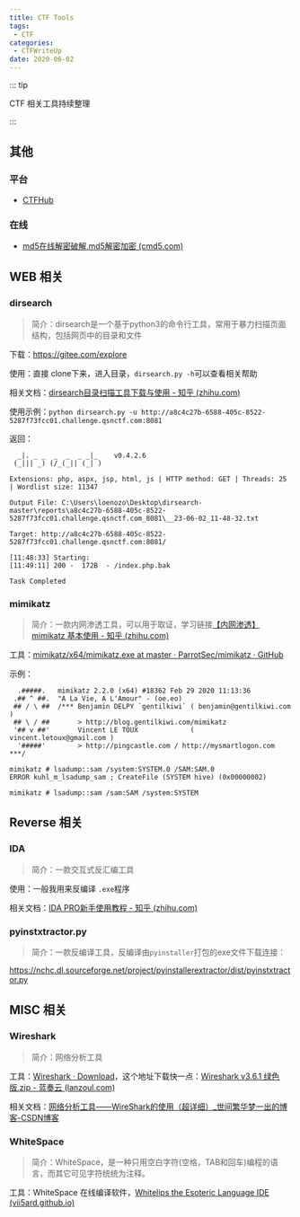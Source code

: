 ```yaml
---
title: CTF Tools
tags:
 - CTF
categories:
 - CTFWriteUp
date: 2020-06-02
---
```


::: tip

CTF 相关工具持续整理

:::

## 其他

### 平台

* [CTFHub](https://www.ctfhub.com/#/tools)

### 在线

* [md5在线解密破解,md5解密加密 (cmd5.com)](https://www.cmd5.com/)

## WEB 相关

### dirsearch

> 简介：dirsearch是一个基于python3的命令行工具，常用于暴力扫描页面结构，包括网页中的目录和文件

下载：https://gitee.com/explore

使用：直接 clone下来，进入目录，`dirsearch.py -h`可以查看相关帮助

相关文档：[dirsearch目录扫描工具下载与使用 - 知乎 (zhihu.com)](https://zhuanlan.zhihu.com/p/537515948)

使用示例：`python dirsearch.py -u http://a8c4c27b-6588-405c-8522-5287f73fcc01.challenge.qsnctf.com:8081`

返回：

```shell
  _|. _ _  _  _  _ _|_    v0.4.2.6
 (_||| _) (/_(_|| (_| )

Extensions: php, aspx, jsp, html, js | HTTP method: GET | Threads: 25 | Wordlist size: 11347

Output File: C:\Users\loenozo\Desktop\dirsearch-master\reports\a8c4c27b-6588-405c-8522-5287f73fcc01.challenge.qsnctf.com_8081\__23-06-02_11-48-32.txt

Target: http://a8c4c27b-6588-405c-8522-5287f73fcc01.challenge.qsnctf.com:8081/

[11:48:33] Starting:
[11:49:11] 200 -  172B  - /index.php.bak

Task Completed
```

### mimikatz

> 简介：一款内网渗透工具，可以用于取证，学习链接[【内网渗透】mimikatz 基本使用 - 知乎 (zhihu.com)](https://zhuanlan.zhihu.com/p/399799909)

工具：[mimikatz/x64/mimikatz.exe at master · ParrotSec/mimikatz · GitHub](https://github.com/ParrotSec/mimikatz/blob/master/x64/mimikatz.exe)

示例：

```shell
  .#####.   mimikatz 2.2.0 (x64) #18362 Feb 29 2020 11:13:36
 .## ^ ##.  "A La Vie, A L'Amour" - (oe.eo)
 ## / \ ##  /*** Benjamin DELPY `gentilkiwi` ( benjamin@gentilkiwi.com )
 ## \ / ##       > http://blog.gentilkiwi.com/mimikatz
 '## v ##'       Vincent LE TOUX             ( vincent.letoux@gmail.com )
  '#####'        > http://pingcastle.com / http://mysmartlogon.com   ***/

mimikatz # lsadump::sam /system:SYSTEM.0 /SAM:SAM.0
ERROR kuhl_m_lsadump_sam ; CreateFile (SYSTEM hive) (0x00000002)

mimikatz # lsadump::sam /sam:SAM /system:SYSTEM
```



## Reverse 相关

### IDA

> 简介：一款交互式反汇编工具

使用：一般我用来反编译 `.exe`程序

相关文档：[IDA PRO新手使用教程 - 知乎 (zhihu.com)](https://zhuanlan.zhihu.com/p/82177268)

### pyinstxtractor.py
>简介：一款反编译工具，反编译由`pyinstaller`打包的exe文件下载连接：  

https://nchc.dl.sourceforge.net/project/pyinstallerextractor/dist/pyinstxtractor.py

## MISC 相关

### Wireshark

> 简介：网络分析工具

工具：[Wireshark · Download](https://www.wireshark.org/download.html)，这个地址下载快一点：[Wireshark v3.6.1 绿色版.zip - 蓝奏云 (lanzoul.com)](https://l13144.lanzoul.com/its9lzbk38h)

相关文档：[网络分析工具——WireShark的使用（超详细）_世间繁华梦一出的博客-CSDN博客](https://blog.csdn.net/zzwwhhpp/article/details/113077747)

### WhiteSpace

> 简介：WhiteSpace，是一种只用空白字符(空格，TAB和回车)编程的语言，而其它可见字符统统为注释。

工具：WhiteSpace 在线编译软件，[Whitelips the Esoteric Language IDE (vii5ard.github.io)](https://vii5ard.github.io/whitespace/)

